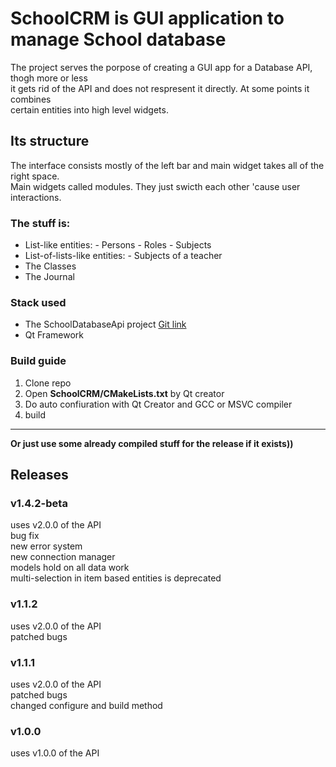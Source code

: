 # SchoolCRM is GUI application to manage School database

The project serves the porpose of creating a GUI app for a Database API, thogh more or less  
it gets rid of the API and does not respresent it directly. At some points it combines  
certain entities into high level widgets.

## Its structure
The interface consists mostly of the left bar and main widget takes all of the right space.  
Main widgets called modules. They just swicth each other 'cause user interactions.

### The stuff is:
- List-like entities:
        - Persons
        - Roles
        - Subjects
- List-of-lists-like entities:
        - Subjects of a teacher
- The Classes
- The Journal

### Stack used
- The SchoolDatabaseApi project [Git link](https://github.com/DStalytenkoDev/SchoolDatabaseApi.git)
- Qt Framework

### Build guide
1. Clone repo
2. Open **SchoolCRM/CMakeLists.txt** by Qt creator
3. Do auto confiuration with Qt Creator and GCC or MSVC compiler
4. build

---

**Or just use some already compiled stuff for the release if it exists))**

## Releases
### v1.4.2-beta
uses v2.0.0 of the API  
bug fix  
new error system  
new connection manager  
models hold on all data work  
multi-selection in item based entities is deprecated
### v1.1.2
uses v2.0.0 of the API  
patched bugs
### v1.1.1
uses v2.0.0 of the API  
patched bugs  
changed configure and build method
### v1.0.0
uses v1.0.0 of the API
